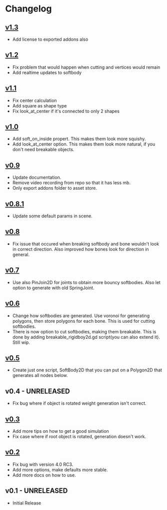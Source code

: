 # Changelog

## [v1.3](https://github.com/Ughuuu/godot-4-softbody2d/releases/tag/v1.3)

- Add license to exported addons also

## [v1.2](https://github.com/Ughuuu/godot-4-softbody2d/releases/tag/v1.2)

- Fix problem that would happen when cutting and vertices would remain
- Add realtime updates to softbody

## [v1.1](https://github.com/Ughuuu/godot-4-softbody2d/releases/tag/v1.1)

- Fix center calculation
- Add square as shape type
- Fix look_at_center if it's connected to only 2 shapes

## [v1.0](https://github.com/Ughuuu/godot-4-softbody2d/releases/tag/v1.0)

- Add soft_on_inside propert. This makes them look more squishy.
- Add look_at_center option. This makes them look more natural, if you don't need breakable objects.

## [v0.9](https://github.com/Ughuuu/godot-4-softbody2d/releases/tag/v0.9)

- Update documentation.
- Remove video recording from repo so that it has less mb.
- Only export addons folder to asset store.

## [v0.8.1](https://github.com/Ughuuu/godot-4-softbody2d/releases/tag/v0.8.1)

- Update some default params in scene.

## [v0.8](https://github.com/Ughuuu/godot-4-softbody2d/releases/tag/v0.8)

- Fix issue that occured when breaking softbody and bone wouldn't look in correct direction. Also improved how bones look for direction in general.

## [v0.7](https://github.com/Ughuuu/godot-4-softbody2d/releases/tag/v0.7)

- Use also PinJoin2D for joints to obtain more bouncy softbodies. Also let option to generate with old SpringJoint.

## [v0.6](https://github.com/Ughuuu/godot-4-softbody2d/releases/tag/v0.6)

- Change how softbodies are generated. Use voronoi for generating polygons, then store polygons for each bone. This is used for cutting softbodies.
- There is now option to cut softbodies, making them breakable. This is done by adding breakable_rigidboy2d.gd script(you can also extend it). Still wip.

## [v0.5](https://github.com/Ughuuu/godot-4-softbody2d/releases/tag/v0.5)

- Create just one script, SoftBody2D that you can put on a Polygon2D that generates all nodes below.

## v0.4 - UNRELEASED

- Fix bug where if object is rotated weight generation isn't correct.

## [v0.3](https://github.com/Ughuuu/godot-4-softbody2d/releases/tag/v0.3)

- Add more tips on how to get a good simulation
- Fix case where if root object is rotated, generation doesn't work.

## [v0.2](https://github.com/Ughuuu/godot-4-softbody2d/releases/tag/v0.2)

- Fix bug with version 4.0 RC3.
- Add more options, make defaults more stable.
- Add more docs on how to use.

## v0.1 - UNRELEASED

- Initial Release
